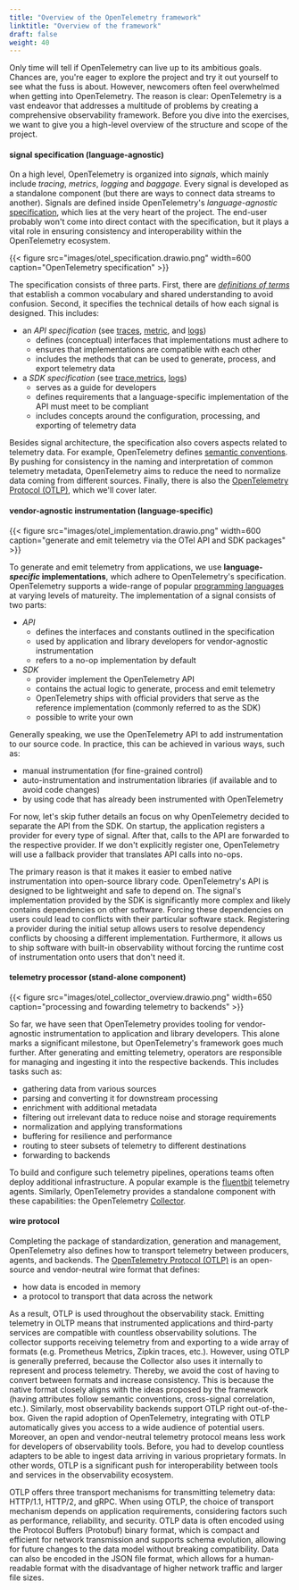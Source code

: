 ```yaml
---
title: "Overview of the OpenTelemetry framework"
linktitle: "Overview of the framework"
draft: false
weight: 40
---
```


<!-- TODO's and improvements

-->

<!--
- provide a uniform set of APIs and libraries that facilitate the instrumentation, generation, collection, and export of telemetry data
- a vendor-agnostic, independent, and heterogeneous layer, it serves as a foundational element for expressing telemetry data, capable of interfacing with a broad spectrum of downstream analysis, querying, alerting, and visualization tools
- design allows for the implementation of OpenTelemetry's capabilities within various libraries, frameworks, and programming languages, streamlining the adoption process
- principles ensure that it remains compatible with a myriad of monitoring and observability tools, guaranteeing long-term stability and consistency in telemetry data formats.
-->

Only time will tell if OpenTelemetry can live up to its ambitious goals.
Chances are, you're eager to explore the project and try it out yourself to see what the fuss is about.
However, newcomers often feel overwhelmed when getting into OpenTelemetry.
The reason is clear: OpenTelemetry is a vast endeavor that addresses a multitude of problems by creating a comprehensive observability framework.
Before you dive into the exercises, we want to give you a high-level overview of the structure and scope of the project.

#### signal specification (language-agnostic)
On a high level, OpenTelemetry is organized into *signals*, which mainly include *tracing*, *metrics*, *logging* and *baggage*.
Every signal is developed as a standalone component (but there are ways to connect data streams to another).
Signals are defined inside OpenTelemetry's *language-agnostic* [specification](https://opentelemetry.io/docs/specs/), which lies at the very heart of the project.
The end-user probably won't come into direct contact with the specification, but it plays a vital role in ensuring consistency and interoperability within the OpenTelemetry ecosystem.

{{< figure src="images/otel_specification.drawio.png" width=600 caption="OpenTelemetry specification" >}}

The specification consists of three parts.
First, there are [*definitions of terms*](https://opentelemetry.io/docs/specs/otel/glossary/) that establish a common vocabulary and shared understanding to avoid confusion.
Second, it specifies the technical details of how each signal is designed.
This includes:
- an *API specification* (see [traces](https://opentelemetry.io/docs/specs/otel/trace/api/), [metric](https://opentelemetry.io/docs/specs/otel/metrics/api/), and [logs](https://opentelemetry.io/docs/specs/otel/logs/))
  - defines (conceptual) interfaces that implementations must adhere to
  - ensures that implementations are compatible with each other
  - includes the methods that can be used to generate, process, and export telemetry data
- a *SDK specification* (see [trace](https://opentelemetry.io/docs/specs/otel/trace/sdk/),[metrics](https://opentelemetry.io/docs/specs/otel/metrics/sdk/), [logs](https://opentelemetry.io/docs/specs/otel/logs/sdk/))
  - serves as a guide for developers 
  - defines requirements that a language-specific implementation of the API must meet to be compliant
  - includes concepts around the configuration, processing, and exporting of telemetry data

Besides signal architecture, the specification also covers aspects related to telemetry data.
For example, OpenTelemetry defines [semantic conventions](https://opentelemetry.io/docs/specs/semconv/).
By pushing for consistency in the naming and interpretation of common telemetry metadata, OpenTelemetry aims to reduce the need to normalize data coming from different sources.
Finally, there is also the [OpenTelemetry Protocol (OTLP)](https://opentelemetry.io/docs/specs/otlp/), which we'll cover later.

#### vendor-agnostic instrumentation (language-specific) 
{{< figure src="images/otel_implementation.drawio.png" width=600 caption="generate and emit telemetry via the OTel API and SDK packages" >}}

To generate and emit telemetry from applications, we use **language-*specific* implementations**, which adhere to OpenTelemetry's specification.
OpenTelemetry supports a wide-range of popular [programming languages](https://opentelemetry.io/docs/instrumentation/#status-and-releases) at varying levels of matureity.
The implementation of a signal consists of two parts:
- *API*
  - defines the interfaces and constants outlined in the specification
  - used by application and library developers for vendor-agnostic instrumentation
  - refers to a no-op implementation by default
- *SDK*
  - provider implement the OpenTelemetry API
  - contains the actual logic to generate, process and emit telemetry
  - OpenTelemetry ships with official providers that serve as the reference implementation (commonly referred to as the SDK) 
  - possible to write your own


<!-- auto and manual instrumentation -->
Generally speaking, we use the OpenTelemetry API to add instrumentation to our source code.
In practice, this can be achieved in various ways, such as:
- manual instrumentation (for fine-grained control)
- auto-instrumentation and instrumentation libraries (if available and to avoid code changes)
- by using code that has already been instrumented with OpenTelemetry

<!-- API / SDK separation -->
For now, let's skip futher details an focus on why OpenTelemetry decided to separate the API from the SDK.
On startup, the application registers a provider for every type of signal.
After that, calls to the API are forwarded to the respective provider.
If we don't explicitly register one, OpenTelemetry will use a fallback provider that translates API calls into no-ops.

The primary reason is that it makes it easier to embed native instrumentation into open-source library code.
OpenTelemetry's API is designed to be lightweight and safe to depend on.
The signal's implementation provided by the SDK is significantly more complex and likely contains dependencies on other software.
Forcing these dependencies on users could lead to conflicts with their particular software stack.
Registering a provider during the initial setup allows users to resolve dependency conflicts by choosing a different implementation.
Furthermore, it allows us to ship software with built-in observability without forcing the runtime cost of instrumentation onto users that don't need it.

<!-- 
However, it comes with its own set of trade-offs.
Implementing OpenTelemetry can introduce complexity to an application, potentially impacting performance, when configured wrong, and may lead to vendor lock-in if heavily invested in a specific implementation.
As a relatively new project, it may face challenges with adoption and compatibility, and while it aims to be vendor-agnostic, there is still a risk of vendor lock-in.
Customization and flexibility may be limited compared to tailored solutions for specific use cases, and there can be a learning curve associated with understanding OpenTelemetry's concepts and APIs. Maintenance and support, particularly for organizations that rely on open-source projects, may require additional investment. 
Integration with existing systems can be challenging and may require extra effort. 
Costs may also be incurred depending on the scale of implementation and the need for additional services or support. 
Lastly, while OpenTelemetry has a growing community, it may not yet have the same level of community support or ecosystem of tools and integrations as more established projects.
Additionally, it is important to consider that alternative implementations might offer better performance, as the SDK is designed to be extensible and general-purpose.
This implies that while the SDK provides a robust framework for observability, it may not be the most optimized solution for every scenario. 
It is essential to weigh these trade-offs against the benefits of OpenTelemetry to determine if it is the right fit for a particular application or organization. 
But if OpenTelemetry is used in the right way and configured well - the benefits might

The benefit of instrumenting code with OpenTelemetry to collect telemetry data is that the correlation of the previously mentioned signals is simplified since all signals carry metadata. Correlating telemetry data enables you to connect and analyze data from various sources, providing a comprehensive view of your system's behavior. By setting a unique correlation ID for each telemetry item and propagating it across network boundaries, you can track the flow of data and identify dependencies between different components. OpenTelemetry's trace ID can also be leveraged for correlation, ensuring that telemetry data from the same request or transaction is associated with the same trace. Correlation engines can further enhance this process by matching data based on correlation IDs, trace IDs, or other attributes like timestamps, allowing for efficient aggregation and analysis. Correlated telemetry data provides valuable insights for troubleshooting, performance monitoring, optimization, and gaining a holistic understanding of your system's behavior. In the exercises' chapter you will see how correlated data looks like. Traditionally this had to be done by hand or just by timestamps which was a tedious task. -->


#### telemetry processor (stand-alone component)
{{< figure src="images/otel_collector_overview.drawio.png" width=650 caption="processing and fowarding telemetry to backends" >}}

So far, we have seen that OpenTelemetry provides tooling for vendor-agnostic instrumentation to application and library developers.
This alone marks a significant milestone, but OpenTelemetry's framework goes much further.
After generating and emitting telemetry, operators are responsible for managing and ingesting it into the respective backends.
This includes tasks such as:
- gathering data from various sources
- parsing and converting it for downstream processing
- enrichment with additional metadata
- filtering out irrelevant data to reduce noise and storage requirements
- normalization and applying transformations 
- buffering for resilience and performance
- routing to steer subsets of telemetry to different destinations
- forwarding to backends

To build and configure such telemetry pipelines, operations teams often deploy additional infrastructure.
A popular example is the [fluentbit](https://fluentbit.io/) telemetry agents.
Similarly, OpenTelemetry provides a standalone component with these capabilities: the OpenTelemetry [Collector](https://opentelemetry.io/docs/collector/).

#### wire protocol

Completing the package of standardization, generation and management, OpenTelemetry also defines how to transport telemetry between producers, agents, and backends.
The [OpenTelemetry Protocol (OTLP)](https://opentelemetry.io/docs/specs/otel/protocol/) is an open-source and vendor-neutral wire format that defines:
- how data is encoded in memory
- a protocol to transport that data across the network

As a result, OTLP is used throughout the observability stack.
Emitting telemetry in OLTP means that instrumented applications and third-party services are compatible with countless observability solutions.
The collector supports receiving telemetry from and exporting to a wide array of formats (e.g. Prometheus Metrics, Zipkin traces, etc.).
However, using OTLP is generally preferred, because the Collector also uses it internally to represent and process telemetry.
Thereby, we avoid the cost of having to convert between formats and increase consistency.
This is because the native format closely aligns with the ideas proposed by the framework (having attributes follow semantic conventions, cross-signal correlation, etc.).
Similarly, most observability backends support OTLP right out-of-the-box.
Given the rapid adoption of OpenTelemetry, integrating with OTLP automatically gives you access to a wide audience of potential users.
Moreover, an open and vendor-neutral telemetry protocol means less work for developers of observability tools.
Before, you had to develop countless adapters to be able to ingest data arriving in various proprietary formats.
In other words, OTLP is a significant push for interoperability between tools and services in the observability ecosystem.

OTLP offers three transport mechanisms for transmitting telemetry data: HTTP/1.1, HTTP/2, and gRPC. 
When using OTLP, the choice of transport mechanism depends on application requirements, considering factors such as performance, reliability, and security. 
OTLP data is often encoded using the Protocol Buffers (Protobuf) binary format, which is compact and efficient for network transmission and supports schema evolution, allowing for future changes to the data model without breaking compatibility.
Data can also be encoded in the JSON file format, which allows for a human-readable format with the disadvantage of higher network traffic and larger file sizes. 